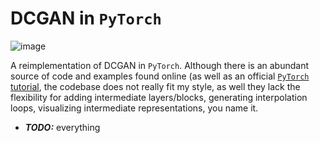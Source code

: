 # DCGAN in `PyTorch`

![image](https://user-images.githubusercontent.com/24496178/147546899-34f7d68f-28a3-429e-8cdd-ae923a2ac1a6.png)

A reimplementation of DCGAN in `PyTorch`. Although there is an
abundant source of code and examples found online (as well
as an official [`PyTorch` tutorial](https://pytorch.org/tutorials/beginner/dcgan_faces_tutorial.html),
the codebase does not really fit my style, as well they lack
the flexibility for adding intermediate layers/blocks, generating
interpolation loops, visualizing intermediate representations, you name it.

* ***TODO:*** everything

